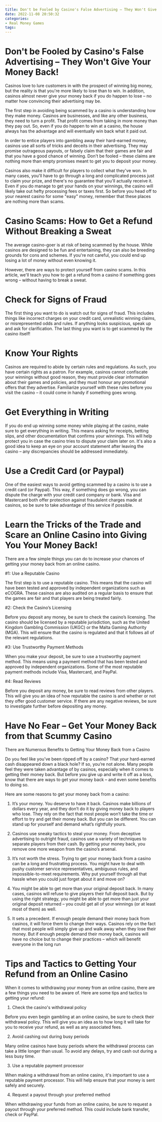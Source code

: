 ```yaml
---
title: Don't be Fooled by Casino's False Advertising – They Won't Give Your Money Back!
date: 2022-11-08 20:50:32
categories:
- Real Money Games
tags:
---
```



#  Don't be Fooled by Casino's False Advertising – They Won't Give Your Money Back!

Casinos love to lure customers in with the prospect of winning big money, but the reality is that you're more likely to lose than to win. In addition, casinos almost never give your money back if you do happen to lose – no matter how convincing their advertising may be.

The first step in avoiding being scammed by a casino is understanding how they make money. Casinos are businesses, and like any other business, they need to turn a profit. That profit comes from taking in more money than they pay out. So, even if you do happen to win at a casino, the house always has the advantage and will eventually win back what it paid out.

In order to entice players into gambling away their hard-earned money, casinos use all sorts of tricks and deceits in their advertising. They may promise outrageous payouts, or falsely claim that their games are fair and that you have a good chance of winning. Don't be fooled – these claims are nothing more than empty promises meant to get you to deposit your money.

Casinos also make it difficult for players to collect what they've won. In many cases, you'll have to go through a long and complicated process just to claim your prize, and there's no guarantee that you'll actually receive it. Even if you do manage to get your hands on your winnings, the casino will likely take out hefty processing fees or taxes first. So before you head off to your nearest casino for some "easy" money, remember that these places are nothing more than scams.

#  Casino Scams: How to Get a Refund Without Breaking a Sweat

The average casino-goer is at risk of being scammed by the house. While casinos are designed to be fun and entertaining, they can also be breeding grounds for cons and schemes. If you're not careful, you could end up losing a lot of money without even knowing it.

However, there are ways to protect yourself from casino scams. In this article, we'll teach you how to get a refund from a casino if something goes wrong – without having to break a sweat.

# Check for Signs of Fraud

The first thing you want to do is watch out for signs of fraud. This includes things like incorrect charges on your credit card, unrealistic winning claims, or misrepresented odds and rules. If anything looks suspicious, speak up and ask for clarification. The last thing you want is to get scammed by the casino itself!

# Know Your Rights

Casinos are required to abide by certain rules and regulations. As such, you have certain rights as a patron. For example, casinos cannot confiscate your winnings without good reason, they must provide clear information about their games and policies, and they must honour any promotional offers that they advertise. Familiarize yourself with these rules before you visit the casino – it could come in handy if something goes wrong.

# Get Everything in Writing

If you do end up winning some money while playing at the casino, make sure to get everything in writing. This means asking for receipts, betting slips, and other documentation that confirms your winnings. This will help protect you in case the casino tries to dispute your claim later on. It's also a good idea to keep an eye on your account statement after leaving the casino – any discrepancies should be addressed immediately.

# Use a Credit Card (or Paypal)

One of the easiest ways to avoid getting scammed by a casino is to use a credit card (or Paypal). This way, if something does go wrong, you can dispute the charge with your credit card company or bank. Visa and Mastercard both offer protection against fraudulent charges made at casinos, so be sure to take advantage of this service if possible.

#  Learn the Tricks of the Trade and Scare an Online Casino into Giving You Your Money Back!

There are a few simple things you can do to increase your chances of getting your money back from an online casino.

#1: Use a Reputable Casino

The first step is to use a reputable casino. This means that the casino will have been tested and approved by independent organizations such as eCOGRA. These casinos are also audited on a regular basis to ensure that the games are fair and that players are being treated fairly.

#2: Check the Casino’s Licensing

Before you deposit any money, be sure to check the casino’s licensing. The casino should be licensed by a reputable jurisdiction, such as the United Kingdom Gambling Commission (UKGC) or the Malta Gaming Authority (MGA). This will ensure that the casino is regulated and that it follows all of the relevant regulations.

#3: Use Trustworthy Payment Methods

When you make your deposit, be sure to use a trustworthy payment method. This means using a payment method that has been tested and approved by independent organizations. Some of the most reputable payment methods include Visa, Mastercard, and PayPal.

#4: Read Reviews

Before you deposit any money, be sure to read reviews from other players. This will give you an idea of how reputable the casino is and whether or not they offer good customer service. If there are any negative reviews, be sure to investigate further before depositing any money.

#  Have No Fear – Get Your Money Back from that Scummy Casino 

There are Numerous Benefits to Getting Your Money Back from a Casino 

Do you feel like you’ve been ripped off by a casino? That your hard-earned cash disappeared down a black hole? If so, you’re not alone. Many people feel they were taken advantage of by casinos, especially when it comes to getting their money back. But before you give up and write it off as a loss, know that there are ways to get your money back – and even some benefits to doing so. 

Here are some reasons to get your money back from a casino:

1) It’s your money. You deserve to have it back. Casinos make billions of dollars every year, and they don’t do it by giving money back to players who lose. They rely on the fact that most people won’t take the time or effort to try and get their money back. But you can be different. You can stand up for yourself and demand what’s rightfully yours. 

2) Casinos use sneaky tactics to steal your money. From deceptive advertising to outright fraud, casinos use a variety of techniques to separate players from their cash. By getting your money back, you remove one more weapon from the casino’s arsenal. 

3) It’s not worth the stress. Trying to get your money back from a casino can be a long and frustrating process. You might have to deal with pushy customer service representatives, ambiguous rules, and impossible-to-meet requirements. Why put yourself through all that hassle when you could just forget about it and move on? 

4) You might be able to get more than your original deposit back. In many cases, casinos will refuse to give players their full deposit back. But by using the right strategy, you might be able to get more than just your original deposit returned – you could get all of your winnings (or at least most of them) as well. 

5) It sets a precedent. If enough people demand their money back from casinos, it will force them to change their ways. Casinos rely on the fact that most people will simply give up and walk away when they lose their money. But if enough people demand their money back, casinos will have no choice but to change their practices – which will benefit everyone in the long run

#  Tips and Tactics to Getting Your Refund from an Online Casino

When it comes to withdrawing your money from an online casino, there are a few things you need to be aware of. Here are some tips and tactics to getting your refund:

1. Check the casino's withdrawal policy

Before you even begin gambling at an online casino, be sure to check their withdrawal policy. This will give you an idea as to how long it will take for you to receive your refund, as well as any associated fees.

2. Avoid cashing out during busy periods

Many online casinos have busy periods where the withdrawal process can take a little longer than usual. To avoid any delays, try and cash out during a less busy time.

3. Use a reputable payment processor

When making a withdrawal from an online casino, it's important to use a reputable payment processor. This will help ensure that your money is sent safely and securely.

4. Request a payout through your preferred method

When withdrawing your funds from an online casino, be sure to request a payout through your preferred method. This could include bank transfer, check or PayPal.